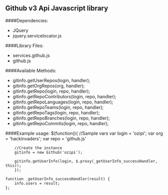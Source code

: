 ## Github v3 Api Javascript library

####Dependencies:
* JQuery
* jquery.servicelocator.js

####Library Files:
* services.github.js
* github.js

####Available Methods:
* gitinfo.getUserRepos(login, handler);			
* gitinfo.getOrgRepos(org, handler);	
* gitinfo.getRepo(login, repo, handler);		
* gitinfo.getRepoContributors(login, repo, handler);			
* gitinfo.getRepoLanguages(login, repo, handler);				
* gitinfo.getRepoTeams(login, repo, handler);				
* gitinfo.getRepoTags(login, repo, handler);					
* gitinfo.getRepoBranches(login, repo, handler);						
* gitinfo.getRepoCommits(login, repo, handler);							


####Example usage:
	$(function(){
		//Sample vars
		var login = 'ozipi';
		var org = 'hackinvaders';
		var repo = 'github.js'

		//Create the instance
		gitinfo = new Github('ozipi');

		gitinfo.getUserInfo(login, $.proxy(_getUserInfo_successHandler, this));		
		});

	function _getUserInfo_successHandler(result) {
		info.users = result;
	};